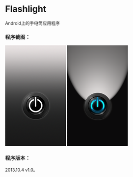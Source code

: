 Flashlight
==========
Android上的手电筒应用程序

### 程序截图：
![Flash_Off](https://github.com/wankee/Flashlight/raw/develop/screenshots/flash_off.png "手电筒关闭时的截图")
![Flash_On](https://github.com/wankee/Flashlight/raw/develop/screenshots/flash_on.png "手电筒打开时的截图")

### 程序版本：
2013.10.4 v1.0。
